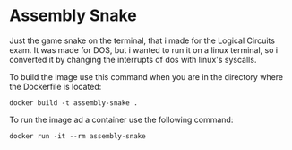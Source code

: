# Assembly Snake

Just the game snake on the terminal, that i made for the Logical Circuits exam.
It was made for DOS, but i wanted to run it on a linux terminal, so i converted it by changing the interrupts of dos with linux's syscalls.

To build the image use this command when you are in the directory where the Dockerfile is located:

`docker build -t assembly-snake .`

To run the image ad a container use the following command:

`docker run -it --rm assembly-snake`
